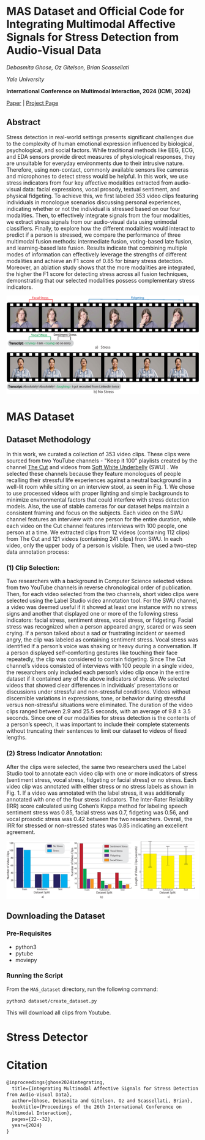 # MAS Dataset and Official Code for Integrating Multimodal Affective Signals for Stress Detection from Audio-Visual Data

*Debasmita Ghose, Oz Gitelson, Brian Scassellati*

*Yale University*

**International Conference on Multimodal Interaction, 2024 (ICMI, 2024)**

[Paper](https://dl.acm.org/doi/10.1145/3678957.3685717) | [Project Page](https://sites.google.com/view/stress-detection-icmi-24/home)

## Abstract
Stress detection in real-world settings presents significant challenges due to the complexity of human emotional expression influenced by biological, psychological, and social factors. While traditional methods like EEG, ECG, and EDA sensors provide direct measures of physiological responses, they are unsuitable for everyday environments due to their intrusive nature. Therefore, using non-contact, commonly available sensors like cameras and microphones to detect stress would be helpful. In this work, we use stress indicators from four key affective modalities extracted from audio-visual data: facial expressions, vocal prosody, textual sentiment, and physical fidgeting. To achieve this, we first labeled 353 video clips featuring individuals in monologue scenarios discussing personal experiences, indicating whether or not the individual is stressed based on our four modalities. Then, to effectively integrate signals from the four modalities, we extract stress signals from our audio-visual data using unimodal classifiers. Finally, to explore how the different modalities would interact to predict if a person is stressed, we compare the performance of three multimodal fusion methods: intermediate fusion, voting-based late fusion, and learning-based late fusion. Results indicate that combining multiple modes of information can effectively leverage the strengths of different modalities and achieve an F1 score of 0.85 for binary stress detection. Moreover, an ablation study shows that the more modalities are integrated, the higher the F1 score for detecting stress across all fusion techniques, demonstrating that our selected modalities possess complementary stress indicators.

![Dataset Sample Image](assets/dataset1.png)

# MAS Dataset

## Dataset Methodology
In this work, we curated a collection of 353 video clips. These
clips were sourced from two YouTube channels - "Keep it 100"
playlists created by the channel [The Cut](https://www.youtube.com/@cut) and videos from [Soft White Underbelly](https://www.youtube.com/@SoftWhiteUnderbelly) (SWU) . We selected these channels because
they feature monologues of people recalling their stressful life
experiences against a neutral background in a well-lit room while
sitting on an interview stool, as seen in Fig. 1. We chose to use
processed videos with proper lighting and simple backgrounds to
minimize environmental factors that could interfere with stress
detection models. Also, the use of stable cameras for our dataset
helps maintain a consistent framing and focus on the subjects. Each
video on the SWU channel features an interview with one person
for the entire duration, while each video on the Cut channel features
interviews with 100 people, one person at a time. We extracted clips
from 12 videos (containing 112 clips) from The Cut and 121 videos
(containing 241 clips) from SWU. In each video, only the upper body
of a person is visible. Then, we used a two-step data annotation
process:

### (1) Clip Selection: 
Two researchers with a background in Computer
Science selected videos from two YouTube channels in reverse
chronological order of publication. Then, for each video selected
from the two channels, short video clips were selected using the Label Studio video annotation tool. For the SWU channel, a video
was deemed useful if it showed at least one instance with no stress
signs and another that displayed one or more of the following stress
indicators: facial stress, sentiment stress, vocal stress, or fidgeting.
Facial stress was recognized when a person appeared angry, scared
or was seen crying. If a person talked about a sad or frustrating incident or seemed angry, the clip was labeled as containing sentiment
stress. Vocal stress was identified if a person’s voice was shaking or
heavy during a conversation. If a person displayed self-comforting
gestures like touching their face repeatedly, the clip was considered to contain fidgeting. Since The Cut channel’s videos consisted
of interviews with 100 people in a single video, the researchers
only included each person’s video clip once in the entire dataset
if it contained any of the above indicators of stress. We selected
videos that showed clear differences in individuals’ presentations
or discussions under stressful and non-stressful conditions. Videos
without discernible variations in expressions, tone, or behavior during stressful versus non-stressful situations were eliminated. The
duration of the video clips ranged between 2.9 and 25.5 seconds,
with an average of 9.8 ± 3.5 seconds. Since one of our modalities
for stress detection is the contents of a person’s speech, it was
important to include their complete statements without truncating
their sentences to limit our dataset to videos of fixed lengths.

### (2) Stress Indicator Annotation: 
After the clips were selected, the
same two researchers used the Label Studio tool to annotate
each video clip with one or more indicators of stress (sentiment
stress, vocal stress, fidgeting or facial stress) or no stress. Each
video clip was annotated with either stress or no stress labels as
shown in Fig. 1. If a video was annotated with the label stress, it
was additionally annotated with one of the four stress indicators.
The Inter-Rater Reliability (IRR) score calculated using Cohen’s
Kappa method for labeling speech sentiment stress was 0.85, facial
stress was 0.7, fidgeting was 0.56, and vocal prosodic stress was
0.42 between the two researchers. Overall, the IRR for stressed or
non-stressed states was 0.85 indicating an excellent agreement.

![Data Distribution](assets/data_distribution_2.png)

## Downloading the Dataset


### Pre-Requisites
- python3
- pytube
- moviepy

### Running the Script
From the `MAS_dataset` directory, run the following command:
```
python3 dataset/create_dataset.py
```
This will download all clips from Youtube.

# Stress Detector


# Citation
```
@inproceedings{ghose2024integrating,
  title={Integrating Multimodal Affective Signals for Stress Detection from Audio-Visual Data},
  author={Ghose, Debasmita and Gitelson, Oz and Scassellati, Brian},
  booktitle={Proceedings of the 26th International Conference on Multimodal Interaction},
  pages={22--32},
  year={2024}
}
```
